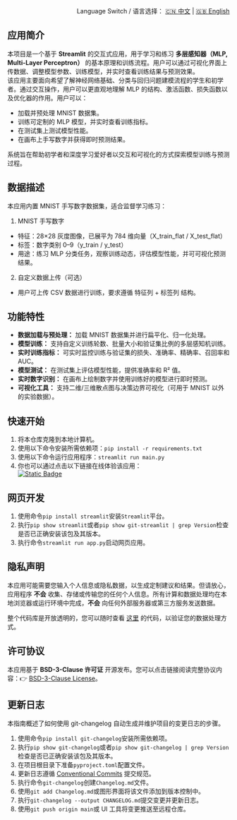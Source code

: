 <p align="right">
  Language Switch / 语言选择：
  <a href="./README.zh-CN.md">🇨🇳 中文</a> | <a href="./README.md">🇬🇧 English</a>
</p>

**应用简介**
---
本项目是一个基于 **Streamlit** 的交互式应用，用于学习和练习 **多层感知器（MLP, Multi-Layer Perceptron）**
的基本原理和训练流程。用户可以通过可视化界面上传数据、调整模型参数、训练模型，并实时查看训练结果与预测效果。  
该应用主要面向希望了解神经网络基础、分类与回归问题建模流程的学生和初学者。通过交互操作，用户可以更直观地理解 MLP
的结构、激活函数、损失函数以及优化器的作用。用户可以：

- 加载并预处理 MNIST 数据集。
- 训练可定制的 MLP 模型，并实时查看训练指标。
- 在测试集上测试模型性能。
- 在画布上手写数字并获得即时预测结果。

系统旨在帮助初学者和深度学习爱好者以交互和可视化的方式探索模型训练与预测过程。

**数据描述**
---
本应用内置 MNIST 手写数字数据集，适合监督学习练习：

1. MNIST 手写数字

+ 特征：28×28 灰度图像，已展平为 784 维向量（X_train_flat / X_test_flat）
+ 标签：数字类别 0–9（y_train / y_test）
+ 用途：练习 MLP 分类任务，观察训练动态，评估模型性能，并可可视化预测结果。

2. 自定义数据上传（可选）

+ 用户可上传 CSV 数据进行训练，要求遵循 特征列 + 标签列 结构。

**功能特性**
---

- **数据加载与预处理：** 加载 MNIST 数据集并进行扁平化、归一化处理。
- **模型训练：** 支持自定义训练轮数、批量大小和验证集比例的多层感知机训练。
- **实时训练指标：** 可实时监控训练与验证集的损失、准确率、精确率、召回率和 AUC。
- **模型测试：** 在测试集上评估模型性能，提供准确率和 R² 值。
- **实时数字识别：** 在画布上绘制数字并使用训练好的模型进行即时预测。
- **可视化工具：** 支持二维/三维散点图与决策边界可视化（可用于 MNIST 以外的实验数据）。

**快速开始**
---

1. 将本仓库克隆到本地计算机。
2. 使用以下命令安装所需依赖项：`pip install -r requirements.txt`
3. 使用以下命令运行应用程序：`streamlit run main.py`
4. 你也可以通过点击以下链接在线体验该应用：  
   [![Static Badge](https://img.shields.io/badge/Open%20in%20Streamlit-Daochashao-red?style=for-the-badge&logo=streamlit&labelColor=white)](https://mlp-mnist.streamlit.app/)

**网页开发**
---

1. 使用命令`pip install streamlit`安装`Streamlit`平台。
2. 执行`pip show streamlit`或者`pip show git-streamlit | grep Version`检查是否已正确安装该包及其版本。
3. 执行命令`streamlit run app.py`启动网页应用。

**隐私声明**
---
本应用可能需要您输入个人信息或隐私数据，以生成定制建议和结果。但请放心，应用程序 **不会**
收集、存储或传输您的任何个人信息。所有计算和数据处理均在本地浏览器或运行环境中完成，**不会** 向任何外部服务器或第三方服务发送数据。

整个代码库是开放透明的，您可以随时查看 [这里](./) 的代码，以验证您的数据处理方式。

**许可协议**
---
本应用基于 **BSD-3-Clause 许可证** 开源发布。您可以点击链接阅读完整协议内容：👉 [BSD-3-Clause License](./LICENSE)。

**更新日志**
---
本指南概述了如何使用 git-changelog 自动生成并维护项目的变更日志的步骤。

1. 使用命令`pip install git-changelog`安装所需依赖项。
2. 执行`pip show git-changelog`或者`pip show git-changelog | grep Version`检查是否已正确安装该包及其版本。
3. 在项目根目录下准备`pyproject.toml`配置文件。
4. 更新日志遵循 [Conventional Commits](https://www.conventionalcommits.org/zh-hans/v1.0.0/) 提交规范。
5. 执行命令`git-changelog`创建`Changelog.md`文件。
6. 使用`git add Changelog.md`或图形界面将该文件添加到版本控制中。
7. 执行`git-changelog --output CHANGELOG.md`提交变更并更新日志。
8. 使用`git push origin main`或 UI 工具将变更推送至远程仓库。
